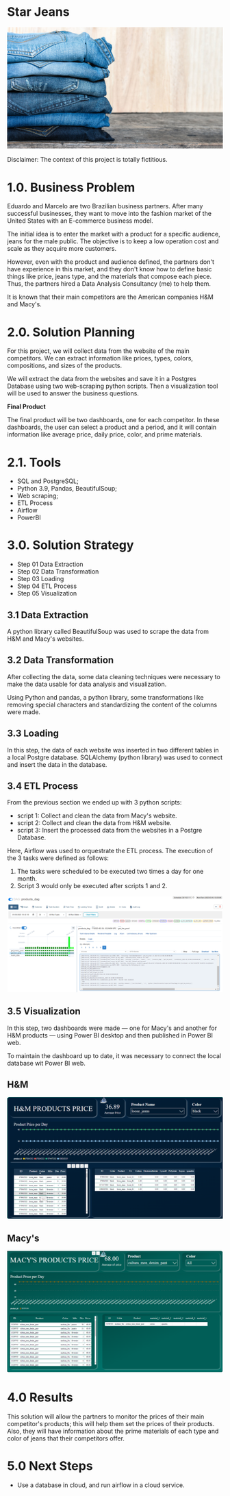 # Star Jeans


<img src='images/mens-light-blue-jeans-shop.png'>

Disclaimer: The context of this project is totally fictitious.

# 1.0. Business Problem
Eduardo and Marcelo are two Brazilian business partners. After many successful businesses, they want to move into the fashion market of the United States with an E-commerce business model.

The initial idea is to enter the market with a product for a specific audience, jeans for the male public. The objective is to keep a low operation cost and scale as they acquire more customers.

However, even with the product and audience defined, the partners don't have experience in this market, and they don't know how to define basic things like price, jeans type, and the materials that compose each piece. Thus, the partners hired a Data Analysis Consultancy (me) to help them.

It is known that their main competitors are the American companies H&M and Macy's.

# 2.0. Solution Planning

For this project, we will collect data from the website of the main competitors. We can extract information like prices, types, colors, compositions, and sizes of the products.

We will extract the data from the websites and save it in a Postgres Database using two web-scraping python scripts. Then a visualization tool will be used to answer the business questions.

**Final Product**

The final product will be two dashboards, one for each competitor. In these dashboards, the user can select a product and a period, and it will contain information like average price, daily price, color, and prime materials.

# 2.1. Tools

- SQL and PostgreSQL;
- Python 3.9, Pandas, BeautifulSoup;
- Web scraping;
- ETL Process
- Airflow
- PowerBI

# 3.0. Solution Strategy

- Step 01 Data Extraction
- Step 02 Data Transformation
- Step 03 Loading
- Step 04 ETL Process
- Step 05 Visualization

## 3.1 Data Extraction 

A python library called BeautifulSoup was used to scrape the data from H&M and Macy's websites.


## 3.2 Data Transformation

After collecting the data, some data cleaning techniques were necessary to make the data usable for data analysis and visualization.

Using Python and pandas, a python library, some transformations like removing special characters and standardizing the content of the columns were made.

## 3.3 Loading

In this step, the data of each website was inserted in two different tables in a local Postgre database. SQLAlchemy (python library) was used to connect and insert the data in the database.

## 3.4 ETL Process

From the previous section we ended up with 3 python scripts:

- script 1: Collect and clean the data from Macy's website.
- script 2: Collect and clean the data from H&M website.
- script 3: Insert the processed data from the websites in a Postgre Database.

Here, Airflow was used to orquestrate the ETL process. The execution of the 3 tasks were defined as follows:

1. The tasks were scheduled to be executed two times a day for one month.
2. Script 3 would only be executed after scripts 1 and 2.

<img src='images/airflow.PNG'>

## 3.5 Visualization

In this step, two dashboards were made — one for Macy's and another for H&M products — using Power BI desktop and then published in Power BI web. 

To maintain the dashboard up to date, it was necessary to connect the local database wit Power BI web. 

## H&M
<img src='images/dash_hm.PNG'>

## Macy's
<img src='images/dash_macy.PNG'>


# 4.0 Results

This solution will allow the partners to monitor the prices of their main competitor's products; this will help them set the prices of their products. Also, they will have information about the prime materials of each type and color of jeans that their competitors offer.



# 5.0 Next Steps

- Use a database in cloud, and run airflow in a cloud service.